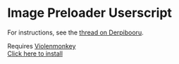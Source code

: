 # Image Preloader Userscript

For instructions, see the [thread on Derpibooru](https://derpibooru.org/forums/meta/topics/userscript-markers-derpibooru-image-preloader).

Requires [Violenmonkey](https://violentmonkey.github.io/)  
[Click here to install](https://github.com/marktaiwan/Derpibooru-Image-Preloader/raw/master/derpibooru-image-preload.user.js)
